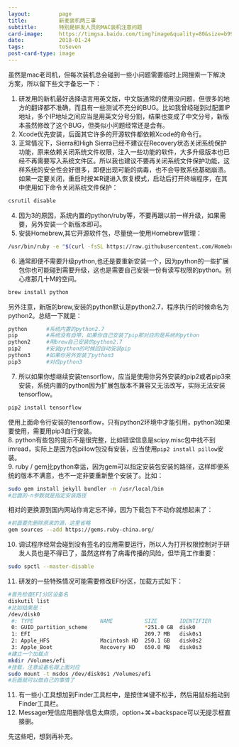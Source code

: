 ```yaml
---
layout:         page
title:          新麦装机两三事
subtitle:       特别是研发人员的MAC装机注意问题
card-image:     https://timgsa.baidu.com/timg?image&quality=80&size=b9999_10000&sec=1516767979953&di=b3bad354b2f4bb314d17684135fc434a&imgtype=0&src=http%3A%2F%2Fimage.kejixun.com%2F2017%2F0405%2F20170405094250332.jpg
date:           2018-01-24
tags:           toSeven
post-card-type: image
---
```

虽然是mac老司机，但每次装机总会碰到一些小问题需要临时上网搜索一下解决方案，所以留下些文字备忘一下：  
1. 研发用的新机最好选择语言用英文版，中文版通常的使用没问题，但很多的地方的翻译都不准确，而且有一些测试不充分的BUG。比如我曾经碰到过配置IP地址，多个IP地址之间应当是用英文分号分割，结果也变成了中文分号，新版本虽然修改了这个BUG，但类似小问题经常还是会有。  
2. Xcode优先安装，后面其它许多的开源软件都依赖Xcode的命令行。  
3. 正常情况下，Sierra和High Sierra已经不建议在Recovery状态关闭系统保护功能，原来依赖关闭系统文件权限，注入一些功能的软件，大多升级版本也已经不再需要写入系统文件区。所以我也建议不要再关闭系统文件保护功能，这样系统的安全性会好很多，即便出现可能的病毒，也不会导致系统基础崩溃。 
如果一定要关闭，重启时按⌘R键进入恢复模式，启动后打开终端程序，在其中使用如下命令关闭系统文件保护：  
```bash
csrutil disable
``` 
4. 因为3的原因，系统内置的python/ruby等，不要再跟以前一样升级，如果需要，另外安装一个新版本即可。  
5. 安装Homebrew,其它开源软件包，尽量统一使用Homebrew管理：  
```bash
/usr/bin/ruby -e "$(curl -fsSL https://raw.githubusercontent.com/Homebrew/install/master/install)"
```
6. 通常即便不需要升级python,也还是要重新安装一个，因为python的一些扩展包你也可能碰到需要升级，这也是需要自己安装一份有读写权限的python。别心疼那几十M的空间。  
```bash
brew install python
```
另外注意，新版的brew,安装的python默认是python2.7，程序执行的时候命名为python2。总结一下就是：  
```bash
python		#系统内置的python2.7
pip			#系统没有自带，如果你自己安装了pip那对应的是系统的python
python2		#用brew自己安装的python2.7
pip2		#安装python的时候回自动安装pip
python3		#如果你另外安装了python3
pip3		#对应python3
```
7. 所以如果你想继续安装tensorflow，应当是使用你另外安装的pip2或者pip3来安装，系统内置的python因为扩展包版本不兼容又无法改写，实际无法安装tensorflow。  
```bash
pip2 install tensorflow
```
使用上面命令行安装的tensorflow，只有python2环境中才能引用，python3如果要使用，需要用pip3自行安装。  
8. python有些包的提示不是很完整，比如错误信息是scipy.misc包中找不到imread，实际上是因为包pillow包没有安装，应当使用`pip2 install pillow`安装。  
9. ruby / gem比python幸运，因为gem可以指定安装包安装的路径，这样即便系统的版本不满意，也不一定非要重新整个安装了。比如：  
```bash
sudo gem install jekyll bundler -n /usr/local/bin
#后面的-n参数就是指定安装路径
```
相对的更换源到国内网站你肯定忘不掉，因为下载包下不动你就想起来了：  
```bash
#前面要先删除原来的源，这里省略
gem sources --add https://gems.ruby-china.org/
```
10. 调试程序经常会碰到没有签名的应用需要运行，所以人为打开权限控制对于研发人员也是不得已了，虽然这样有了病毒传播的风险，但毕竟工作重要：  
```bash
sudo spctl --master-disable
```
11. 研发的一些特殊情况可能需要修改EFI分区，加载方式如下：  
```bash
#首先检查EFI分区设备名
diskutil list
#比如结果是：
/dev/disk0
 #: TYPE                     NAME          SIZE       IDENTIFIER
 0: GUID_partition_scheme                  *251.0 GB  disk0
 1: EFI                                    209.7 MB   disk0s1
 2: Apple_HFS                Macintosh HD  250.1 GB   disk0s2
 3: Apple_Boot               Recovery HD   650.0 MB   disk0s3
#建立一个加载点
mkdir /Volumes/efi
#挂载，注意设备名跟上面对应
sudo mount -t msdos /dev/disk0s1 /Volumes/efi
#后面就可以做自己的事情了
```
11. 有一些小工具想加到Finder工具栏中，是按住⌘键不松手，然后用鼠标拖动到Finder工具栏。  
12. Messager短信应用删除信息太麻烦，option+⌘+backspace可以无提示框直接删。  

先这些吧，想到再补充。  























